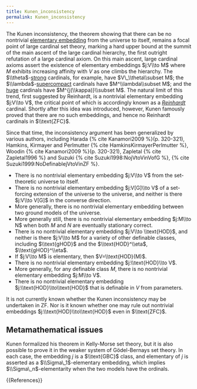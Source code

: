 ```yaml
---
title: Kunen_inconsistency
permalink: Kunen_inconsistency
---
```


The Kunen inconsistency, the theorem showing that there can be no nontrivial [elementary embedding](Elementary_embedding "Elementary embedding") from the universe to itself, remains a focal point of large cardinal set theory, marking a hard upper bound at the summit of the main ascent of the large cardinal hierarchy, the first outright refutation of a large cardinal axiom. On this main ascent, large cardinal axioms assert the existence of elementary embeddings $j:V\\to M$ where $M$ exhibits increasing affinity with $V$ as one climbs the hierarchy. The $\\theta$-[strong](Strong "Strong") cardinals, for example, have $V\_\\theta\\subset M$; the $\\lambda$-[supercompact](Supercompact "Supercompact") cardinals have $M^\\lambda\\subset M$; and the [huge](Huge "Huge") cardinals have $M^{j(\\kappa)}\\subset M$. The natural limit of this trend, first suggested by Reinhardt, is a nontrivial elementary embedding $j:V\\to V$, the critical point of which is accordingly known as a *[Reinhardt](Reinhardt "Reinhardt")* cardinal. Shortly after this idea was introduced, however, Kunen famously proved that there are no such embeddings, and hence no Reinhardt cardinals in $\\text{ZFC}$. 

Since that time, the inconsistency argument has been generalized by various authors, including Harada
{% cite Kanamori2009 %}(p. 320-321),
Hamkins, Kirmayer and Perlmutter {% cite HamkinsKirmayerPerlmutter %}, Woodin {% cite Kanamori2009 %}(p. 320-321),
Zapletal {% cite Zapletal1996 %} and Suzuki {% cite Suzuki1998:NojVtoVinVofG %}, {% cite Suzuki1999:NoDefinablejVtoVinZF %}.

-   There is no nontrivial elementary embedding $j:V\\to V$ from the set-theoretic universe to itself.
-   There is no nontrivial elementary embedding $j:V[G]\\to V$ of a set-forcing extension of the universe to the universe, and neither is there  $j:V\\to V[G]$ in the converse direction.
-   More generally, there is no nontrivial elementary embedding between two ground models of the universe.
-   More generally still, there is no nontrivial elementary embedding $j:M\\to N$ when both $M$ and $N$ are eventually stationary correct.
-   There is no nontrivial elementary embedding $j:V\\to \\text{HOD}$, and neither is there $j:V\\to M$ for a variety of other definable classes, including $\\text{gHOD}$ and the $\\text{HOD}^\\eta$, $\\text{gHOD}^\\eta$.
-   If $j:V\\to M$ is elementary, then $V=\\text{HOD}(M)$.
-   There is no nontrivial elementary embedding $j:\\text{HOD}\\to V$.
-   More generally, for any definable class $M$, there is no nontrivial elementary embedding $j:M\\to V$.
-   There is no nontrivial elementary embedding $j:\\text{HOD}\\to\\text{HOD}$ that is definable in $V$ from parameters.

It is not currently known whether the Kunen inconsistency may be undertaken in ZF. Nor is it known whether one may rule out nontrivial embeddings $j:\\text{HOD}\\to\\text{HOD}$ even in $\\text{ZFC}$.

## Metamathematical issues

Kunen formalized his theorem in Kelly-Morse set theory, but it is also possible to prove it in the weaker system of G&ouml;del-Bernays set theory. In each case, the embedding $j$ is a $\\text{GBC}$ class, and elementary of $j$ is asserted as a $\\Sigma\_1$-elementary embedding, which implies $\\Sigma\_n$-elementarity when the two models have the ordinals.

{{References}}


